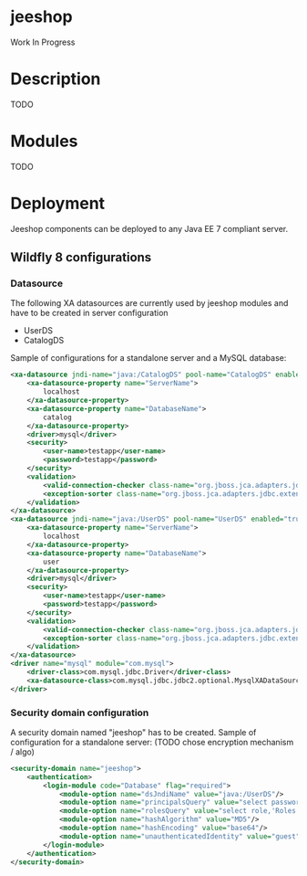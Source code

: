 jeeshop
=======
Work In Progress

# Description
TODO
# Modules
TODO
# Deployment
Jeeshop components can be deployed to any Java EE 7 compliant server.
## Wildfly 8 configurations
### Datasource
The following XA datasources are currently used by jeeshop modules and have to be created in server configuration
* UserDS
* CatalogDS


Sample of configurations for a standalone server and a MySQL database:
  ```xml
  <xa-datasource jndi-name="java:/CatalogDS" pool-name="CatalogDS" enabled="true">
      <xa-datasource-property name="ServerName">
          localhost
      </xa-datasource-property>
      <xa-datasource-property name="DatabaseName">
          catalog
      </xa-datasource-property>
      <driver>mysql</driver>
      <security>
          <user-name>testapp</user-name>
          <password>testapp</password>
      </security>
      <validation>
          <valid-connection-checker class-name="org.jboss.jca.adapters.jdbc.extensions.mysql.MySQLValidConnectionChecker"/>
          <exception-sorter class-name="org.jboss.jca.adapters.jdbc.extensions.mysql.MySQLExceptionSorter"/>
      </validation>
  </xa-datasource>
  <xa-datasource jndi-name="java:/UserDS" pool-name="UserDS" enabled="true">
      <xa-datasource-property name="ServerName">
          localhost
      </xa-datasource-property>
      <xa-datasource-property name="DatabaseName">
          user
      </xa-datasource-property>
      <driver>mysql</driver>
      <security>
          <user-name>testapp</user-name>
          <password>testapp</password>
      </security>
      <validation>
          <valid-connection-checker class-name="org.jboss.jca.adapters.jdbc.extensions.mysql.MySQLValidConnectionChecker"/>
          <exception-sorter class-name="org.jboss.jca.adapters.jdbc.extensions.mysql.MySQLExceptionSorter"/>
      </validation>
  </xa-datasource>
  <driver name="mysql" module="com.mysql">
      <driver-class>com.mysql.jdbc.Driver</driver-class>
      <xa-datasource-class>com.mysql.jdbc.jdbc2.optional.MysqlXADataSource</xa-datasource-class>
  </driver>
  ```
  

### Security domain configuration
A security domain named "jeeshop" has to be created. 
Sample of configuration for a standalone server: (TODO chose encryption mechanism / algo)
  ```xml
  <security-domain name="jeeshop">
      <authentication>
          <login-module code="Database" flag="required">
              <module-option name="dsJndiName" value="java:/UserDS"/>
              <module-option name="principalsQuery" value="select password from User where login = ?"/>
              <module-option name="rolesQuery" value="select role,'Roles' from Role r, User_Role ur, User u where u.login=? and u.id = ur.userId and r.id = ur.roleId"/>
              <module-option name="hashAlgorithm" value="MD5"/>
              <module-option name="hashEncoding" value="base64"/>
              <module-option name="unauthenticatedIdentity" value="guest"/>
          </login-module>
      </authentication>
  </security-domain>
  ```
  
